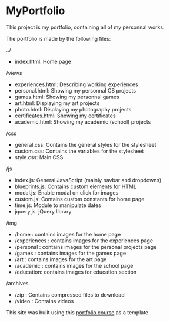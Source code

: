 # MyPortfolio

This project is my portfolio, containing all of my personnal works.

The portfolio is made by the following files: 

../
- index.html: Home page

/views
- experiences.html: Describing working experiences
- personal.html: Showing my personnal CS projects
- games.html: Showing my personnal games
- art.html: Displaying my art projects
- photo.html: Displaying my photography projects
- certificates.html: Showing my certificates
- academic.html: Showing my academic (school) projects

/css
- general.css: Contains the general styles for the stylesheet
- custom.css: Contains the variables for the stylesheet
- style.css: Main CSS

/js
- index.js: General JavaScript (mainly navbar and dropdowns)
- blueprints.js: Contains custom elements for HTML
- modal.js: Enable modal on click for images
- custom.js: Contains custom constants for home page
- time.js: Module to manipulate dates
- jquery.js: jQuery library

/img
- /home : contains images for the home page
- /experiences : contains images for the experiences page
- /personal : contains images for the personal projects page
- /games : contains images for the games page
- /art : contains images for the art page
- /academic : contains images for the school page
- /education: contains images for education section

/archives
- /zip : Contains compressed files to download
- /video : Contains videos



This site was built using this [portfolio course](https://youtu.be/_xkSvufmjEs?si=sTo628TZXGkxunje) as a template.
